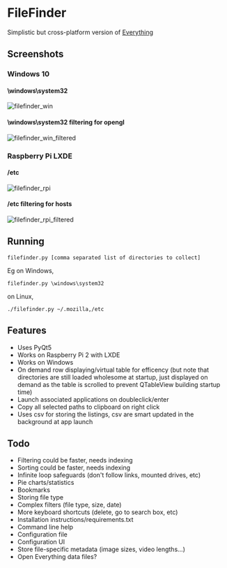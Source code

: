 # FileFinder

Simplistic but cross-platform version of [Everything](https://www.voidtools.com/)

## Screenshots


### Windows 10

#### \windows\system32
![filefinder_win](https://user-images.githubusercontent.com/6446344/173169083-8a026da3-91a8-4024-a697-690355fbd3a6.jpg)

#### \windows\system32 filtering for opengl
![filefinder_win_filtered](https://user-images.githubusercontent.com/6446344/173169086-369313af-d51d-4ffc-be99-fb7b183ad20a.jpg)


### Raspberry Pi LXDE 

#### /etc
![filefinder_rpi](https://user-images.githubusercontent.com/6446344/173169085-efcf3761-d481-43a4-bad4-93387737d468.jpg)

#### /etc filtering for hosts
![filefinder_rpi_filtered](https://user-images.githubusercontent.com/6446344/173169084-8eedf7ea-7673-4ca1-8d0e-80257d043f3c.jpg)

## Running

    filefinder.py [comma separated list of directories to collect]

Eg on Windows, 
    
    filefinder.py \windows\system32

on Linux, 
    
    ./filefinder.py ~/.mozilla,/etc


## Features
- Uses PyQt5
- Works on Raspberry Pi 2 with LXDE
- Works on Windows
- On demand row displaying/virtual table for efficency (but note that
  directories are still loaded wholesome at startup, just displayed on demand as
  the table is scrolled to prevent QTableView building startup time)
- Launch associated applications on doubleclick/enter
- Copy all selected paths to clipboard on right click
- Uses csv for storing the listings, csv are smart updated in the background at
  app launch

## Todo
- Filtering could be faster, needs indexing
- Sorting could be faster, needs indexing
- Infinite loop safeguards (don't follow links, mounted drives, etc)
- Pie charts/statistics
- Bookmarks
- Storing file type
- Complex filters (file type, size, date)
- More keyboard shortcuts (delete, go to search box, etc)
- Installation instructions/requirements.txt
- Command line help
- Configuration file
- Configuration UI
- Store file-specific metadata (image sizes, video lengths...)
- Open Everything data files?